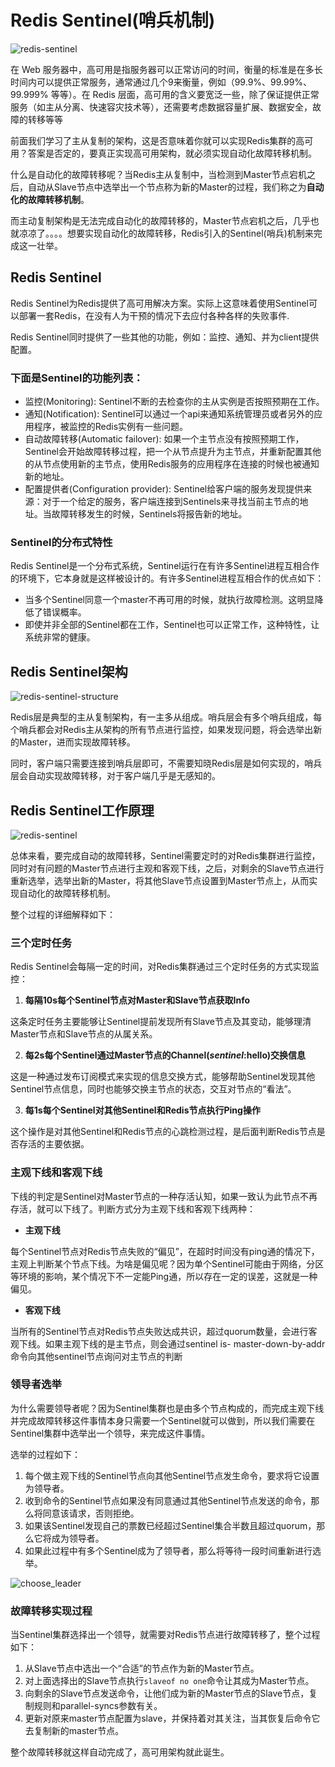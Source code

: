# Redis Sentinel(哨兵机制)

![redis-sentinel](https://tva1.sinaimg.cn/large/008i3skNly1gxxdpd96djj30sg0evgmj.jpg)

在 Web 服务器中，高可用是指服务器可以正常访问的时间，衡量的标准是在多长时间内可以提供正常服务，通常通过几个9来衡量，例如（99.9%、99.99%、99.999% 等等）。在 Redis 层面，高可用的含义要宽泛一些，除了保证提供正常服务（如主从分离、快速容灾技术等），还需要考虑数据容量扩展、数据安全，故障的转移等等

前面我们学习了主从复制的架构，这是否意味着你就可以实现Redis集群的高可用？答案是否定的，要真正实现高可用架构，就必须实现自动化故障转移机制。

什么是自动化的故障转移呢？当Redis主从复制中，当检测到Master节点宕机之后，自动从Slave节点中选举出一个节点称为新的Master的过程，我们称之为**自动化的故障转移机制**。

而主动复制架构是无法完成自动化的故障转移的，Master节点宕机之后，几乎也就凉凉了。。。。想要实现自动化的故障转移，Redis引入的Sentinel(哨兵)机制来完成这一壮举。

## Redis Sentinel

Redis Sentinel为Redis提供了高可用解决方案。实际上这意味着使用Sentinel可以部署一套Redis，在没有人为干预的情况下去应付各种各样的失败事件.

Redis Sentinel同时提供了一些其他的功能，例如：监控、通知、并为client提供配置。

### 下面是Sentinel的功能列表：

* 监控(Monitoring): Sentinel不断的去检查你的主从实例是否按照预期在工作。
* 通知(Notification): Sentinel可以通过一个api来通知系统管理员或者另外的应用程序，被监控的Redis实例有一些问题。
* 自动故障转移(Automatic failover): 如果一个主节点没有按照预期工作，Sentinel会开始故障转移过程，把一个从节点提升为主节点，并重新配置其他的从节点使用新的主节点，使用Redis服务的应用程序在连接的时候也被通知新的地址。
* 配置提供者(Configuration provider): Sentinel给客户端的服务发现提供来源：对于一个给定的服务，客户端连接到Sentinels来寻找当前主节点的地址。当故障转移发生的时候，Sentinels将报告新的地址。

### Sentinel的分布式特性
Redis Sentinel是一个分布式系统，Sentinel运行在有许多Sentinel进程互相合作的环境下，它本身就是这样被设计的。有许多Sentinel进程互相合作的优点如下：

* 当多个Sentinel同意一个master不再可用的时候，就执行故障检测。这明显降低了错误概率。
* 即使并非全部的Sentinel都在工作，Sentinel也可以正常工作，这种特性，让系统非常的健康。

## Redis Sentinel架构

![redis-sentinel-structure](https://tva1.sinaimg.cn/large/008i3skNly1gxxem2uproj30tx0mbacs.jpg)

Redis层是典型的主从复制架构，有一主多从组成。哨兵层会有多个哨兵组成，每个哨兵都会对Redis主从架构的所有节点进行监控，如果发现问题，将会选举出新的Master，进而实现故障转移。

同时，客户端只需要连接到哨兵层即可，不需要知晓Redis层是如何实现的，哨兵层会自动实现故障转移，对于客户端几乎是无感知的。

## Redis Sentinel工作原理

![redis-sentinel](https://tva1.sinaimg.cn/large/008i3skNgy1gya56bfzstj30lq01qmxa.jpg)

总体来看，要完成自动的故障转移，Sentinel需要定时的对Redis集群进行监控，同时对有问题的Master节点进行主观和客观下线，之后，对剩余的Slave节点进行重新选举，选举出新的Master，将其他Slave节点设置到Master节点上，从而实现自动化的故障转移机制。

整个过程的详细解释如下：

### 三个定时任务

Redis Sentinel会每隔一定的时间，对Redis集群通过三个定时任务的方式实现监控：

1. **每隔10s每个Sentinel节点对Master和Slave节点获取Info**

这条定时任务主要能够让Sentinel提前发现所有Slave节点及其变动，能够理清Master节点和Slave节点的从属关系。

2. **每2s每个Sentinel通过Master节点的Channel(_sentinel_:hello)交换信息**

这是一种通过发布订阅模式来实现的信息交换方式，能够帮助Sentinel发现其他Sentinel节点信息，同时也能够交换主节点的状态，交互对节点的“看法”。

3. **每1s每个Sentinel对其他Sentinel和Redis节点执行Ping操作**

这个操作是对其他Sentinel和Redis节点的心跳检测过程，是后面判断Redis节点是否存活的主要依据。

### 主观下线和客观下线

下线的判定是Sentinel对Master节点的一种存活认知，如果一致认为此节点不再存活，就可以下线了。判断方式分为主观下线和客观下线两种：

* **主观下线**

每个Sentinel节点对Redis节点失败的“偏见”，在超时时间没有ping通的情况下，主观上判断某个节点下线。为啥是偏见呢？因为单个Sentinel可能由于网络，分区等环境的影响，某个情况下不一定能Ping通，所以存在一定的误差，这就是一种偏见。

* **客观下线**

当所有的Sentinel节点对Redis节点失败达成共识，超过quorum数量，会进行客观下线。如果主观下线的是主节点，则会通过sentinel is- master-down-by-addr命令向其他sentinel节点询问对主节点的判断

### 领导者选举

为什么需要领导者呢？因为Sentinel集群也是由多个节点构成的，而完成主观下线并完成故障转移这件事情本身只需要一个Sentinel就可以做到，所以我们需要在Sentinel集群中选举出一个领导，来完成这件事情。

选举的过程如下：

1. 每个做主观下线的Sentinel节点向其他Sentinel节点发生命令，要求将它设置为领导者。
2. 收到命令的Sentinel节点如果没有同意通过其他Sentinel节点发送的命令，那么将同意该请求，否则拒绝。
3. 如果该Sentinel发现自己的票数已经超过Sentinel集合半数且超过quorum，那么它将成为领导者。
4. 如果此过程中有多个Sentinel成为了领导者，那么将等待一段时间重新进行选举。

![choose_leader](https://tva1.sinaimg.cn/large/008i3skNgy1gyba3yv20tj31ky0u00uw.jpg)

### 故障转移实现过程

当Sentinel集群选择出一个领导，就需要对Redis节点进行故障转移了，整个过程如下：

1. 从Slave节点中选出一个“合适”的节点作为新的Master节点。
2. 对上面选择出的Slave节点执行`slaveof no one`命令让其成为Master节点。
3. 向剩余的Slave节点发送命令，让他们成为新的Master节点的Slave节点，复制规则和parallel-syncs参数有关。
4. 更新对原来master节点配置为slave，并保持着对其关注，当其恢复后命令它去复制新的master节点。

整个故障转移就这样自动完成了，高可用架构就此诞生。